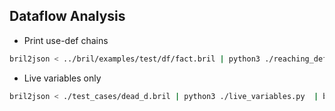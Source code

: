 ## Dataflow Analysis

* Print use-def chains
```sh
bril2json < ../bril/examples/test/df/fact.bril | python3 ./reaching_defs.py
```

* Live variables only
```sh
bril2json < ./test_cases/dead_d.bril | python3 ./live_variables.py  | bril2txt
```